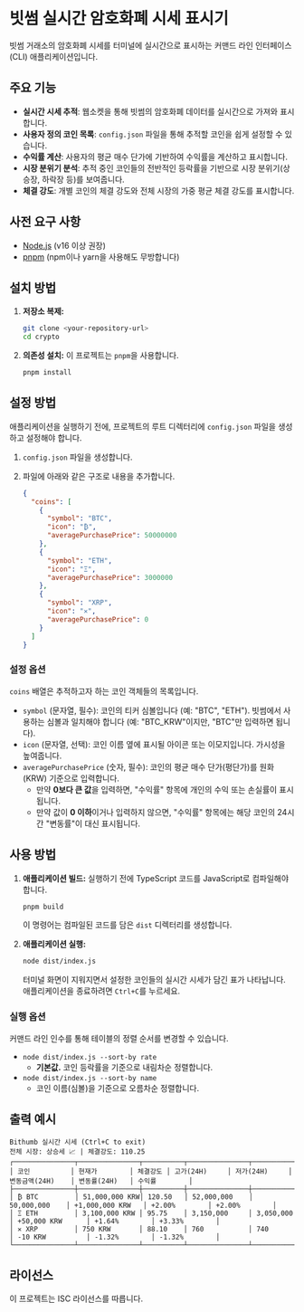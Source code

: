# 빗썸 실시간 암호화폐 시세 표시기

빗썸 거래소의 암호화폐 시세를 터미널에 실시간으로 표시하는 커맨드 라인 인터페이스(CLI) 애플리케이션입니다.

## 주요 기능

-   **실시간 시세 추적**: 웹소켓을 통해 빗썸의 암호화폐 데이터를 실시간으로 가져와 표시합니다.
-   **사용자 정의 코인 목록**: `config.json` 파일을 통해 추적할 코인을 쉽게 설정할 수 있습니다.
-   **수익률 계산**: 사용자의 평균 매수 단가에 기반하여 수익률을 계산하고 표시합니다.
-   **시장 분위기 분석**: 추적 중인 코인들의 전반적인 등락률을 기반으로 시장 분위기(상승장, 하락장 등)를 보여줍니다.
-   **체결 강도**: 개별 코인의 체결 강도와 전체 시장의 가중 평균 체결 강도를 표시합니다.

## 사전 요구 사항

-   [Node.js](https://nodejs.org/) (v16 이상 권장)
-   [pnpm](https://pnpm.io/installation) (npm이나 yarn을 사용해도 무방합니다)

## 설치 방법

1.  **저장소 복제:**
    ```bash
    git clone <your-repository-url>
    cd crypto
    ```

2.  **의존성 설치:**
    이 프로젝트는 `pnpm`을 사용합니다.
    ```bash
    pnpm install
    ```

## 설정 방법

애플리케이션을 실행하기 전에, 프로젝트의 루트 디렉터리에 `config.json` 파일을 생성하고 설정해야 합니다.

1.  `config.json` 파일을 생성합니다.
2.  파일에 아래와 같은 구조로 내용을 추가합니다.

    ```json
    {
      "coins": [
        {
          "symbol": "BTC",
          "icon": "₿",
          "averagePurchasePrice": 50000000
        },
        {
          "symbol": "ETH",
          "icon": "Ξ",
          "averagePurchasePrice": 3000000
        },
        {
          "symbol": "XRP",
          "icon": "✕",
          "averagePurchasePrice": 0
        }
      ]
    }
    ```

### 설정 옵션

`coins` 배열은 추적하고자 하는 코인 객체들의 목록입니다.

-   `symbol` (문자열, 필수): 코인의 티커 심볼입니다 (예: "BTC", "ETH"). 빗썸에서 사용하는 심볼과 일치해야 합니다 (예: "BTC_KRW"이지만, "BTC"만 입력하면 됩니다).
-   `icon` (문자열, 선택): 코인 이름 옆에 표시될 아이콘 또는 이모지입니다. 가시성을 높여줍니다.
-   `averagePurchasePrice` (숫자, 필수): 코인의 평균 매수 단가(평단가)를 원화(KRW) 기준으로 입력합니다.
    -   만약 **0보다 큰 값**을 입력하면, "수익률" 항목에 개인의 수익 또는 손실률이 표시됩니다.
    -   만약 값이 **0 이하**이거나 입력하지 않으면, "수익률" 항목에는 해당 코인의 24시간 "변동률"이 대신 표시됩니다.

## 사용 방법

1.  **애플리케이션 빌드:**
    실행하기 전에 TypeScript 코드를 JavaScript로 컴파일해야 합니다.
    ```bash
    pnpm build
    ```
    이 명령어는 컴파일된 코드를 담은 `dist` 디렉터리를 생성합니다.

2.  **애플리케이션 실행:**
    ```bash
    node dist/index.js
    ```

    터미널 화면이 지워지면서 설정한 코인들의 실시간 시세가 담긴 표가 나타납니다. 애플리케이션을 종료하려면 `Ctrl+C`를 누르세요.

### 실행 옵션

커맨드 라인 인수를 통해 테이블의 정렬 순서를 변경할 수 있습니다.

-   `node dist/index.js --sort-by rate`
    -   **기본값.** 코인 등락률을 기준으로 내림차순 정렬합니다.
-   `node dist/index.js --sort-by name`
    -   코인 이름(심볼)을 기준으로 오름차순 정렬합니다.

## 출력 예시

```
Bithumb 실시간 시세 (Ctrl+C to exit)
전체 시장: 상승세 📈 | 체결강도: 110.25
┌───────────────┬───────────────┬──────────┬───────────────┬───────────────┬──────────────────┬───────────────┬───────────────┐
│ 코인          │ 현재가        │ 체결강도 │ 고가(24H)     │ 저가(24H)     │ 변동금액(24H)    │ 변동률(24H)   │ 수익률        │
├───────────────┼───────────────┼──────────┼───────────────┼───────────────┼──────────────────┼───────────────┼───────────────┤
│ ₿ BTC         │ 51,000,000 KRW│ 120.50   │ 52,000,000    │ 50,000,000    │ +1,000,000 KRW   │ +2.00%        │ +2.00%        │
│ Ξ ETH         │ 3,100,000 KRW │ 95.75    │ 3,150,000     │ 3,050,000     │ +50,000 KRW      │ +1.64%        │ +3.33%        │
│ ✕ XRP         │ 750 KRW       │ 88.10    │ 760           │ 740           │ -10 KRW          │ -1.32%        │ -1.32%        │
└───────────────┴───────────────┴──────────┴───────────────┴───────────────┴──────────────────┴───────────────┴───────────────┘
```

## 라이선스

이 프로젝트는 ISC 라이선스를 따릅니다.